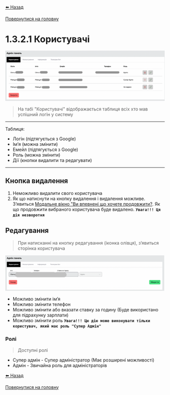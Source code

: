 <a href="javascript:void(0)" onclick="history.back()">⬅️ Назад</a>

[Повернутися на головну](/)

# 1.3.2.1 Користувачі

![](../_media/admin-panel-users.png ':no-zoom')

> На табі "Користувачі" відображається таблиця всіх хто мав успішний логін у систему

***

Таблиця:

- Логін (підтягується з Google)
- Імʼя (можна змінити)
- Емейл (підтягується з Google)
- Роль (можна змінити)
- Дії (кнопки видалити та редагувати)

***

## Кнопка видалення

1. Неможливо видалити свого користувача
2. Як що натиснути на кнопку видалення і видалення можливе. Зʼявиться [Модальне вікно "Ви впевнені що хочете продовжити?](../_modals/are-you-sure-modal.md ':include'). Як що продовжити вибраного користувача буде видалено. **`Увага!!! Ця дія незворотня`**

## Редагування

> При натисканні на кнопку редагування (іконка олівця), зʼявиться сторінка користувача

![](../_media/admin-panel-edit-user.png ':no-zoom')

- Можливо змінити імʼя
- Можливо змінити телефон
- Можливо змінити або вказати ставку за годину (Буде використано для підрахунку зарплати)
- Можливо змінити роль **`Увага!!! Цю дію може виконувати тільки користувач, який має роль "Супер Адмін"`**

### Ролі

> Доступні ролі

- Супер адмін - Супер адміністратор (Має розширені можливості)
- Адмін - Звичайна роль для адміністраторів


<a href="javascript:void(0)" onclick="history.back()">⬅️ Назад</a>

[Повернутися на головну](/)